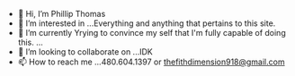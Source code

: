 - 👋 Hi, I’m Phillip Thomas
- 👀 I’m interested in ...Everything and anything that pertains to this site.
- 🌱 I’m currently Yrying to convince my self that I'm fully capable of doing this. ...
- 💞️ I’m looking to collaborate on ...IDK
- 📫 How to reach me ...480.604.1397 or thefithdimension918@gmail.com

<!---
applepie621/applepie621 is a ✨ special ✨ repository because its `README.md` (this file) appears on your GitHub profile.
You can click the Preview link to take a look at your changes.
--->
